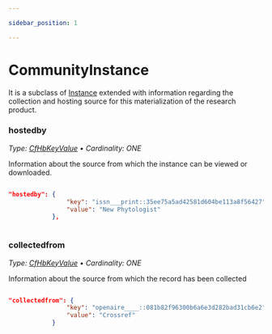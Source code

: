 ```yaml
---

sidebar_position: 1

---
```


# CommunityInstance

It is a subclass of [Instance](../../data-model/entities/research-product#instance) extended with information regarding the collection and hosting source for this materialization of the research product.

### hostedby
_Type: [CfHbKeyValue](./cfhb) &bull; Cardinality: ONE_

Information about the source from which the instance can be viewed or downloaded.

```json

"hostedby": {
                "key": "issn___print::35ee75a5ad42581d604be113a8f56427",
                "value": "New Phytologist"
            },
            
```

### collectedfrom
_Type: [CfHbKeyValue](./cfhb) &bull; Cardinality: ONE_

Information about the source from which the record has been collected


```json

"collectedfrom": {
                "key": "openaire____::081b82f96300b6a6e3d282bad31cb6e2",
                "value": "Crossref"
            }
```